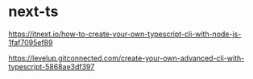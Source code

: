 # next-ts

 https://itnext.io/how-to-create-your-own-typescript-cli-with-node-js-1faf7095ef89

 https://levelup.gitconnected.com/create-your-own-advanced-cli-with-typescript-5868ae3df397
